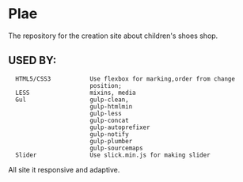 # Plae
The repository for the 	creation site about children's shoes shop.

USED BY: 
------------ 


      HTML5/CSS3           Use flexbox for marking,order from change 
                           position;
      LESS                 mixins, media
      Gul                  gulp-clean,
                           gulp-htmlmin
                           gulp-less
                           gulp-concat
                           gulp-autoprefixer
                           gulp-notify
                           gulp-plumber
                           gulp-sourcemaps
      Slider               Use slick.min.js for making slider

All site it responsive and adaptive.
